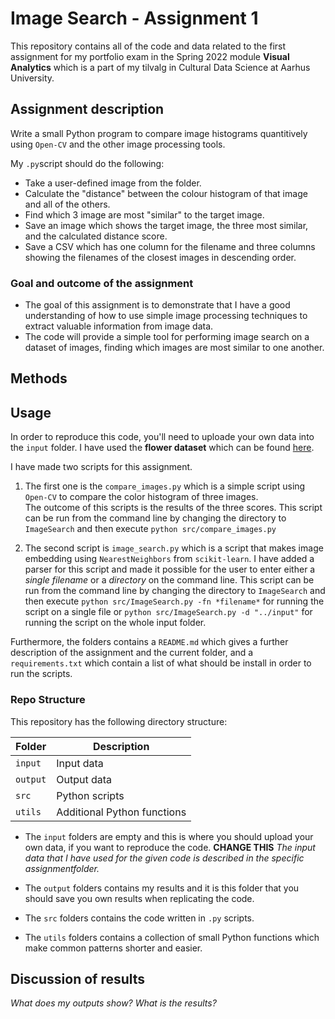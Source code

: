 # Image Search - Assignment 1
This repository contains all of the code and data related to the first assignment for my portfolio exam in the Spring 2022 module **Visual Analytics** which is a part of my tilvalg in Cultural Data Science at Aarhus University.  


## Assignment description 
Write a small Python program to compare image histograms quantitively using ```Open-CV``` and the other image processing tools.

My ```.py```script should do the following:
- Take a user-defined image from the folder.
- Calculate the "distance" between the colour histogram of that image and all of the others.
- Find which 3 image are most "similar" to the target image.
- Save an image which shows the target image, the three most similar, and the calculated distance score.
- Save a CSV which has one column for the filename and three columns showing the filenames of the closest images in descending order.


### Goal and outcome of the assignment 
- The goal of this assignment is to demonstrate that I have a good understanding of how to use simple image processing techniques to extract valuable information 
from image data.
- The code will provide a simple tool for performing image search on a dataset of images, finding which images are most similar to one another.


## Methods  



## Usage
In order to reproduce this code, you'll need to uploade your own data into the ```input``` folder. 
I have used the **flower dataset** which can be found [here](https://www.robots.ox.ac.uk/~vgg/data/flowers/102/).  

I have made two scripts for this assignment. 
1. The first one is the ```compare_images.py``` which is a simple script using ```Open-CV``` to compare the color histogram of three images.  
The outcome of this scripts is the results of the three scores. This script can be run from the command line by changing the directory to ```ImageSearch``` and then execute ```python src/compare_images.py```

2. The second script is ```image_search.py``` which is a script that makes image embedding using ```NearestNeighbors``` from ```scikit-learn```. I have added a parser for this script and made it possible for the user to enter either a *single filename* or a *directory* on the command line. This script can be run from the command line by changing the directory to ```ImageSearch``` and then execute ```python src/ImageSearch.py -fn *filename*``` for running the script on a single file or ```python src/ImageSearch.py -d "../input"``` for running the script on the whole input folder. 

Furthermore, the folders contains a ```README.md``` which gives a further description of the assignment and the current folder, and a ```requirements.txt``` which contain a list of what should be install in order to run the scripts.  

### Repo Structure  
This repository has the following directory structure:  

| **Folder** | **Description** |
| ----------- | ----------- |
| ```input``` | Input data |
| ```output``` | Output data |
| ```src``` | Python scripts |
| ```utils``` | Additional Python functions |


- The ```input``` folders are empty and this is where you should upload your own data, if you want to reproduce the code. **CHANGE THIS** *The input data that I have used for the given code is described in the specific assignmentfolder.*

- The ```output``` folders contains my results and it is this folder that you should save you own results when replicating the code. 

- The ```src``` folders contains the code written in ```.py``` scripts. 

- The ```utils``` folders contains a collection of small Python functions which make common patterns shorter and easier. 


## Discussion of results 
*What does my outputs show? What is the results?* 
